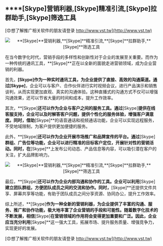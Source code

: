 ## ****[Skype]**营销利器,**[Skype]**精准引流,**[Skype]**拉群助手,**[Skype]**筛选工具**

[😍想了解推广相关软件的朋友请登录 http://www.vst.tw](http://www.vst.tw)

 <center><img src="https://vst.tw/MP4/tuiguang/png/3.png" alt="**[Skype]**营销利器,**[Skype]**精准引流,**[Skype]**拉群助手,**[Skype]**筛选工具"></center>

在当今数字化时代，营销手段的多样性和创新性对于企业的发展至关重要。而作为一种传统的通讯工具，**[Skype]**正在以全新的面貌走进营销领域，成为企业营销的利器。

首先，**[Skype]**作为一种实时通讯工具，为企业提供了直接、高效的沟通渠道。通过**[Skype]**，企业可以与客户、合作伙伴进行实时视频会议，进行产品演示和销售谈判，从而实现更加直观、真实的沟通体验。这种直播式的沟通方式不仅可以增强沟通效果，还可以节省大量的时间和成本，提升工作效率。

其次，**[Skype]**还可以作为企业与客户之间的服务工具。通过**[Skype]**提供在线客服支持，企业可以及时解答客户问题，提供个性化的服务体验，增强客户满意度。同时，借助**[Skype]**的语音通话和视频通话功能，企业可以实现远程服务，不受地域限制，为客户提供更加便捷的服务。

此外，**[Skype]**还可以作为企业开展市场推广和品牌宣传的平台。通过**[Skype]**群组、广告位等功能，企业可以进行精准的目标客户定位，开展针对性的营销活动。同时，在**[Skype]**上发布公司动态、产品信息等内容，可以吸引潜在客户的关注，扩大品牌影响力。

 <center><img src="https://vst.tw/MP4/tuiguang/png/6.png" alt="**[Skype]**营销利器,**[Skype]**精准引流,**[Skype]**拉群助手,**[Skype]**筛选工具"></center>

最后，**[Skype]**还可以作为企业内部沟通和协作的工具。企业可以利用**[Skype]**建立团队群组，方便团队成员之间的交流和协作。同时，**[Skype]**还提供文件共享、屏幕共享等功能，有助于团队成员之间分享资源、协同办公，提升工作效率。

综上所述，**[Skype]**作为一种全新的营销利器，为企业提供了丰富的沟通、服务、推广和协作功能，极大地丰富了企业营销的手段和可能性。随着数字化技术的不断发展，相信**[Skype]**在营销领域的作用将会变得更加重要和广泛。因此，企业应当充分利用**[Skype]**这一强大工具，拓展市场、提升服务质量、增强竞争力，实现更好的发展。

[😍想了解推广相关软件的朋友请登录 http://www.vst.tw](http://www.vst.tw)



